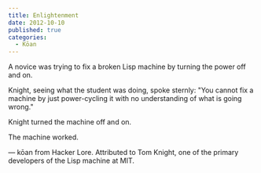 ```yaml
---
title: Enlightenment
date: 2012-10-10
published: true
categories:
  - Kōan
---
```


A novice was trying to fix a broken Lisp machine by turning the power off and on.

Knight, seeing what the student was doing, spoke sternly: "You cannot fix a machine by just power-cycling it with no understanding of what is going wrong."

Knight turned the machine off and on.

The machine worked.

― kōan from Hacker Lore. Attributed to Tom Knight, one of the primary developers of the Lisp machine at MIT.
